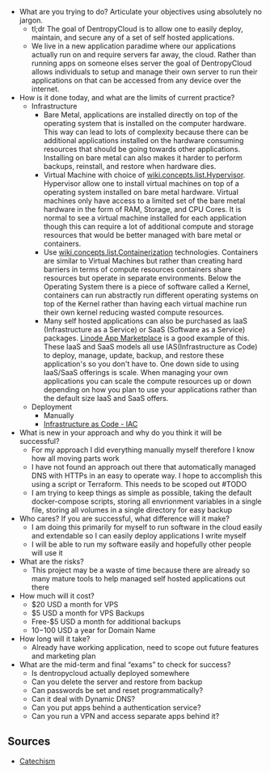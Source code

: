 * What are you trying to do? Articulate your objectives using absolutely no jargon.
  * tl;dr The goal of DentropyCloud is to allow one to easily deploy, maintain, and secure any of a set of self hosted applications.
  * We live in a new application paradime where our applications actually run on and require servers far away, the cloud. Rather than running apps on someone elses server the goal of DentropyCloud allows individuals to setup and manage their own server to run their applications on that can be accessed from any device over the internet.
* How is it done today, and what are the limits of current practice?
  * Infrastructure
    * Bare Metal, applications are installed directly on top of the operating system that is installed on the computer hardware. This way can lead to lots of complexity because there can be additional applications installed on the hardware consuming resources that should be going towards other applications. Installing on bare metal can also makes it harder to perform backups, reinstall, and restore when hardware dies.
    * Virtual Machine with choice of [wiki.concepts.list.Hypervisor](../../../Wiki/Concepts/List/Hypervisor.md). Hypervisor allow one to install virtual machines on top of a operating system installed on bare metal hardware. Virtual machines only have access to a limited set of the bare metal hardware in the form of RAM, Storage, and CPU Cores. It is normal to see a virtual machine installed for each application though this can require a lot of additional compute and storage resources that would be better managed with bare metal or containers.
    * Use [wiki.concepts.list.Containerization](../../../Wiki/Concepts/List/Containerization.md) technologies. Containers are similar to Virtual Machines but rather than creating hard barriers in terms of compute resources containers share resources but operate in separate environments. Below the Operating System there is a piece of software called a Kernel, containers can run abstractly run different operating systems on top of the Kernel rather than having each virtual machine run their own kernel reducing wasted compute resources.
    * Many self hosted applications can also be purchased as IaaS (Infrastructure as a Service) or SaaS (Software as a Service) packages. [Linode App Marketplace](https://www.linode.com/marketplace/) is a good example of this. These IaaS and SaaS models all use IAS(Infrastructure as Code) to deploy, manage, update, backup, and restore these application's so you don't have to. One down side to using IaaS/SaaS offerings is scale. When managing your own applications you can scale the compute resources up or down depending on how you plan to use your applications rather than the default size IaaS and SaaS offers.
  * Deployment
    * Manually
    * [Infrastructure as Code - IAC](../../../Wiki/Concepts/List/Infrastructure%20as%20Code%20-%20IAC.md)
* What is new in your approach and why do you think it will be successful?
  * For my approach I did everything manually myself therefore I know how all moving parts work
  * I have not found an approach out there that automatically managed DNS with HTTPs in an easy to operate way. I hope to accomplish this using a script or Terraform. This needs to be scoped out #TODO
  * I am trying to keep things as simple as possible, taking the default docker-compose scripts, storing all envrionment variables in a single file, storing all volumes in a single directory for easy backup
* Who cares? If you are successful, what difference will it make?
  * I am doing this primarily for myself to run software in the cloud easily and extendable so I can easily deploy applications I write myself
  * I will be able to run my software easily and hopefully other people will use it
* What are the risks?
  * This project may be a waste of time because there are already so many mature tools to help managed self hosted applications out there
* How much will it cost?
  * $20 USD a month for VPS
  * $5 USD a month for VPS Backups
  * Free-$5 USD a month for additional backups
  * $10-$100 USD a year for Domain Name
* How long will it take?
  * Already have working application, need to scope out future features and marketing plan
* What are the mid-term and final “exams” to check for success?
  * Is dentropycloud actually deployed somewhere
  * Can you delete the server and restore from backup
  * Can passwords be set and reset programmatically?
  * Can it deal with Dynamic DNS?
  * Can you put apps behind a authentication service?
  * Can you run a VPN and access separate apps behind it?

## Sources

* [Catechism](../../../Wiki/Concepts/List/Catechism.md)
